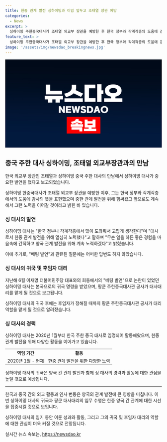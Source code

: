 ```yaml
---
title: 한중 관계 발전 싱하이밍과 이임 앞두고 조태열 장관 예방
categories:
  - News
excerpt: >
  싱하이밍 주한중국대사가 조태열 외교부 장관을 예방한 후 한국 정부와 각계각층의 도움에 감사하다며 노력했고, 미래에도 양국 관계 발전을 위해 노력하겠다고 밝혔습니다. 이에 대한 베팅 발언 등 후회할 점에 대한 질문에는 답하지 않았으며, 귀국 명령을 받아 대사 교체 수순을 밟게 됐습니다. 후임자가 정해질 때까지는 팡쿤 주한중국대사관 공사가 대사대리를 맡게 됩니다.
feature_text: >
  싱하이밍 주한중국대사가 조태열 외교부 장관을 예방한 후 한국 정부와 각계각층의 도움에 감사하다며 노력했고, 미래에도 양국 관계 발전을 위해 노력하겠다고 밝혔습니다. 이에 대한 베팅 발언 등 후회할 점에 대한 질문에는 답하지 않았으며, 귀국 명령을 받아 대사 교체 수순을 밟게 됐습니다. 후임자가 정해질 때까지는 팡쿤 주한중국대사관 공사가 대사대리를 맡게 됩니다.
image: '/assets/img/newsdao_breakingnews.jpg'
---
```


<p><img src="/assets/img/newsdao_breakingnews.jpg" alt="ontimetimes 속보" /></p>

<h2 data-ke-size="size26">중국 주한 대사 싱하이밍, 조태열 외교부장관과의 만남</h2>

<p>한국 외교부 장관인 조태열과 싱하이밍 중국 주한 대사의 만남에서 싱하이밍 대사가 중요한 발언을 했다고 보고되었습니다.</p>

<p data-ke-size="size16">싱하이밍 한중국대사가 조태열 외교부 장관을 예방한 이후, 그는 한국 정부와 각계각층에서의 도움에 감사의 뜻을 표현했으며 중한 관계 발전을 위해 힘써왔고 앞으로도 계속해서 그런 노력을 이어갈 것이라고 밝힌 바 있습니다.</p>

<h3 data-ke-size="size24">싱 대사의 발언</h3>

<p data-ke-size="size16">싱하이밍 대사는 "한국 정부나 각계각층에서 많이 도와줘서 고맙게 생각한다"며 "대사로서 한중 관계 발전을 위해 열심히 노력했다"고 말하며 "무슨 일을 하든 좋은 경험을 마음속에 간직하고 양국 관계 발전을 위해 계속 노력하겠다"고 밝혔습니다.</p>

<p data-ke-size="size16">이에 추가로, "베팅 발언"과 관련된 질문에는 어떠한 답변도 하지 않았습니다.</p>

<h3 data-ke-size="size24">싱 대사의 귀국 및 후임자 대리</h3>

<p data-ke-size="size16">지난해 6월 이재명 더불어민주당 대표와의 회동에서의 "베팅 발언"으로 논란이 있었던 싱하이밍 대사는 본국으로의 귀국 명령을 받았으며, 팡쿤 주한중국대사관 공사가 대사대리를 맡게 될 것으로 보고됩니다.</p>

<p data-ke-size="size16">싱하이밍 대사의 귀국 후에는 후임자가 정해질 때까지 팡쿤 주한중국대사관 공사가 대리 역할을 맡게 될 것으로 알려졌습니다.</p>

<h3 data-ke-size="size24">싱 대사의 경력</h3>

<p data-ke-size="size16">싱하이밍 대사는 2020년 1월부터 한국 주한 중국 대사로 임명되어 활동해왔으며, 한중 관계 발전을 위해 다양한 활동을 이어가고 있습니다.</p>

<table>
  <tr>
    <td style="text-align: center; height: 17px;"><b>역임 기간</b></td>
    <td style="text-align: center; height: 17px;"><b>활동</b></td>
  </tr>
  <tr>
    <td style="text-align: center; height: 17px;">2020년 1월 - 현재</td>
    <td style="text-align: center; height: 17px;">한중 관계 발전을 위한 다양한 노력</td>
  </tr>
</table>

<p data-ke-size="size16">싱하이밍 대사의 귀국은 양국 간 관계 발전과 함께 싱 대사의 경력과 활동에 대한 관심을 높일 것으로 예상됩니다.</p>

<hr>

<p data-ke-size="size16">한국과 중국 간의 외교 활동과 인사 변동은 양국의 관계 발전에 큰 영향을 미칩니다. 이번 싱하이밍 대사의 귀국과 팡쿤 대사대리의 임무 수행은 한중 양국 간 관계에 대한 시선을 집중시킬 것으로 보입니다.</p>

<p data-ke-size="size16">싱하이밍 대사의 임기 동안 이룬 성과와 활동, 그리고 그의 귀국 및 후임자 대리의 역할에 대한 관심이 더욱 커질 것으로 전망됩니다.</p>
실시간 뉴스 속보는, <a href="https://newsdao.kr" rel="dofollow">https://newsdao.kr</a>


